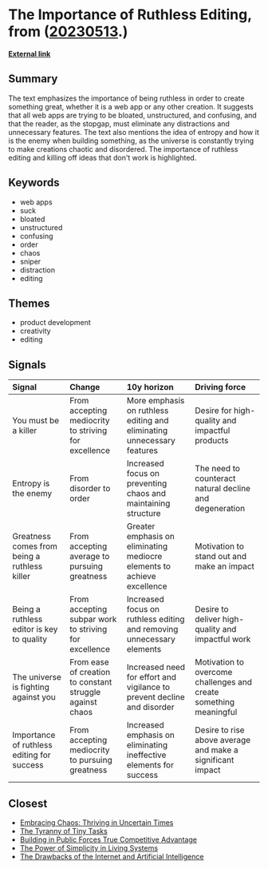 # __The Importance of Ruthless Editing__, from ([20230513](https://kghosh.substack.com/p/20230513).)

__[External link](https://signalvnoise.com/posts/934-ira-glass-entropy-and-software-development)__



## Summary

The text emphasizes the importance of being ruthless in order to create something great, whether it is a web app or any other creation. It suggests that all web apps are trying to be bloated, unstructured, and confusing, and that the reader, as the stopgap, must eliminate any distractions and unnecessary features. The text also mentions the idea of entropy and how it is the enemy when building something, as the universe is constantly trying to make creations chaotic and disordered. The importance of ruthless editing and killing off ideas that don't work is highlighted.

## Keywords

* web apps
* suck
* bloated
* unstructured
* confusing
* order
* chaos
* sniper
* distraction
* editing

## Themes

* product development
* creativity
* editing

## Signals

| Signal                                       | Change                                                   | 10y horizon                                                             | Driving force                                                     |
|:---------------------------------------------|:---------------------------------------------------------|:------------------------------------------------------------------------|:------------------------------------------------------------------|
| You must be a killer                         | From accepting mediocrity to striving for excellence     | More emphasis on ruthless editing and eliminating unnecessary features  | Desire for high-quality and impactful products                    |
| Entropy is the enemy                         | From disorder to order                                   | Increased focus on preventing chaos and maintaining structure           | The need to counteract natural decline and degeneration           |
| Greatness comes from being a ruthless killer | From accepting average to pursuing greatness             | Greater emphasis on eliminating mediocre elements to achieve excellence | Motivation to stand out and make an impact                        |
| Being a ruthless editor is key to quality    | From accepting subpar work to striving for excellence    | Increased focus on ruthless editing and removing unnecessary elements   | Desire to deliver high-quality and impactful work                 |
| The universe is fighting against you         | From ease of creation to constant struggle against chaos | Increased need for effort and vigilance to prevent decline and disorder | Motivation to overcome challenges and create something meaningful |
| Importance of ruthless editing for success   | From accepting mediocrity to pursuing greatness          | Increased emphasis on eliminating ineffective elements for success      | Desire to rise above average and make a significant impact        |

## Closest

* [Embracing Chaos: Thriving in Uncertain Times](7456d661e6f006d09a3f10e8790588d0)
* [The Tyranny of Tiny Tasks](be4e7e887a88c7b1bae1400c5c4c0500)
* [Building in Public Forces True Competitive Advantage](b1d822a23ccad7242781652a68049bff)
* [The Power of Simplicity in Living Systems](628eabb2a1ffbe7b0e6865d9367c32de)
* [The Drawbacks of the Internet and Artificial Intelligence](652fc7ec1f422e931bc5a9ba8011650a)